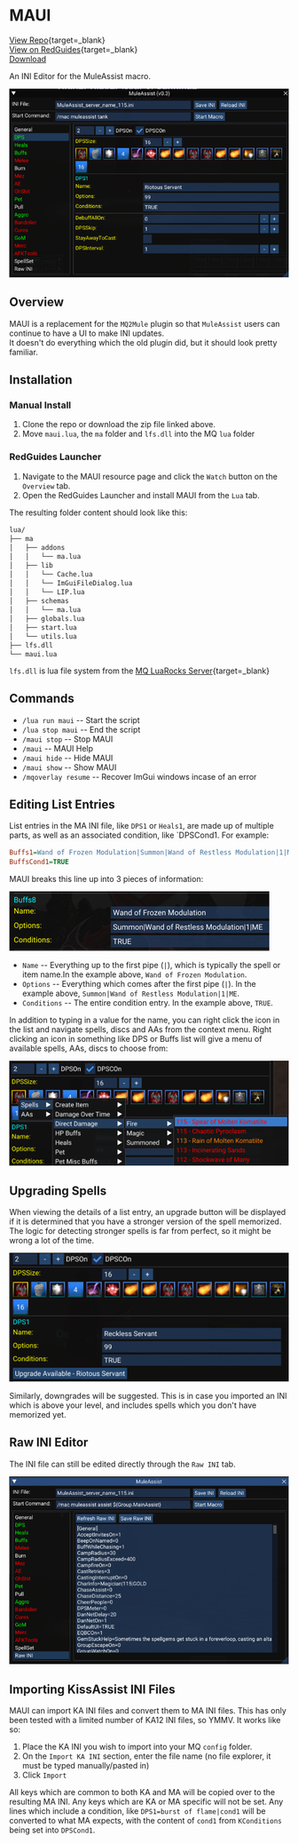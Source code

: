 # MAUI

[View Repo](https://gitlab.com/aquietone/maui){target=_blank}  
[View on RedGuides](https://www.redguides.com/community/resources/maui-muleassist-ui.2207/){target=_blank}  
[Download](https://gitlab.com/aquietone/maui/-/archive/main/maui-main.zip)  

An INI Editor for the MuleAssist macro.

![](../images/maui/maui.png)

## Overview

MAUI is a replacement for the `MQ2Mule` plugin so that `MuleAssist` users can continue to have a UI to make INI updates.  
It doesn't do everything which the old plugin did, but it should look pretty familiar.  

## Installation

### Manual Install

1. Clone the repo or download the zip file linked above.
2. Move `maui.lua`, the `ma` folder and `lfs.dll` into the MQ `lua` folder

### RedGuides Launcher

1. Navigate to the MAUI resource page and click the `Watch` button on the `Overview` tab.  
2. Open the RedGuides Launcher and install MAUI from the `Lua` tab.  

The resulting folder content should look like this:  

```
lua/
├── ma
│   ├── addons
│   │   └── ma.lua
│   ├── lib
│   │   └── Cache.lua
│   │   └── ImGuiFileDialog.lua
│   │   └── LIP.lua
│   ├── schemas
│   │   └── ma.lua
│   ├── globals.lua
│   ├── start.lua
│   └── utils.lua
├── lfs.dll
└── maui.lua
```

`lfs.dll` is lua file system from the [MQ LuaRocks Server](https://macroquest.gitlab.io/next/luarockserver/){target=_blank}  

## Commands

- `/lua run maui` -- Start the script
- `/lua stop maui` -- End the script  
- `/maui stop` -- Stop MAUI  
- `/maui` -- MAUI Help  
- `/maui hide` -- Hide MAUI  
- `/maui show` -- Show MAUI  
- `/mqoverlay resume` -- Recover ImGui windows incase of an error  

## Editing List Entries

List entries in the MA INI file, like `DPS1` or `Heals1`, are made up of multiple parts, as well as an associated condition, like `DPSCond1. For example:

```ini
Buffs1=Wand of Frozen Modulation|Summon|Wand of Restless Modulation|1|ME
BuffsCond1=TRUE
```

MAUI breaks this line up into 3 pieces of information:

![](../images/maui/listentry.png)  

- `Name` -- Everything up to the first pipe (`|`), which is typically the spell or item name.In the example above, `Wand of Frozen Modulation`.  
- `Options` -- Everything which comes after the first pipe (`|`). In the example above, `Summon|Wand of Restless Modulation|1|ME`.  
- `Conditions` -- The entire condition entry. In the example above, `TRUE`.  

In addition to typing in a value for the name, you can right click the icon in the list and navigate spells, discs and AAs from the context menu.
Right clicking an icon in something like DPS or Buffs list will give a menu of available spells, AAs, discs to choose from:  

![](../images/maui/spellpicker.png)  

## Upgrading Spells

When viewing the details of a list entry, an upgrade button will be displayed if it is determined that you have a stronger version of the spell memorized. The logic for detecting stronger spells is far from perfect, so it might be wrong a lot of the time.  

![](../images/maui/spellupgrade.png)  

Similarly, downgrades will be suggested. This is in case you imported an INI which is above your level, and includes spells which you don't have memorized yet.  

## Raw INI Editor

The INI file can still be edited directly through the `Raw INI` tab.

![](../images/maui/rawINItab.png)  

## Importing KissAssist INI Files

MAUI can import KA INI files and convert them to MA INI files. This has only been tested with a limited number of KA12 INI files, so YMMV. It works like so:  

1. Place the KA INI you wish to import into your MQ `config` folder.  
2. On the `Import KA INI` section, enter the file name (no file explorer, it must be typed manually/pasted in)  
3. Click `Import`  

All keys which are common to both KA and MA will be copied over to the resulting MA INI. Any keys which are KA or MA specific will not be set.
Any lines which include a condition, like `DPS1=burst of flame|cond1` will be converted to what MA expects, with the content of `cond1` from `KConditions` being set into `DPSCond1`.
